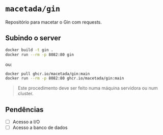 # `macetada/gin`

Repositório para macetar o Gin com requests.

## Subindo o server

```bash
docker build -t gin .
docker run --rm -p 8082:80 gin
```

ou:

```bash
docker pull ghcr.io/macetada/gin:main
docker run --rm -p 8082:80 ghcr.io/macetada/gin:main
```

> Este procedimento deve ser feito numa máquina servidora ou num cluster.

## Pendências

- [ ] Acesso a I/O
- [ ] Acesso a banco de dados
